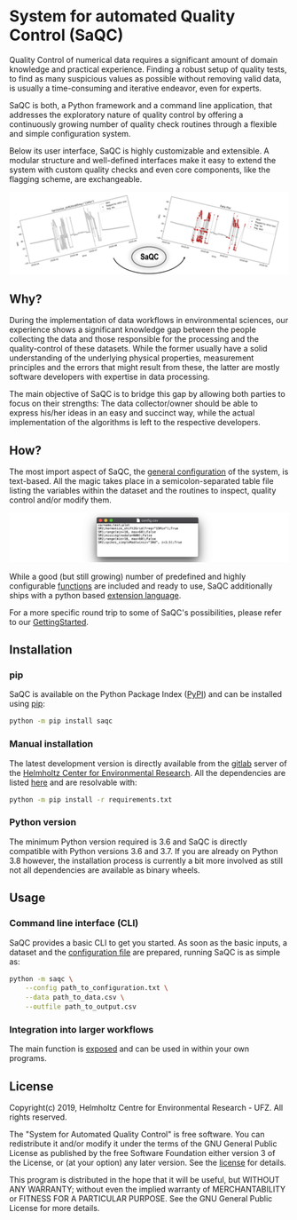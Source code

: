 # System for automated Quality Control (SaQC)

Quality Control of numerical data requires a significant amount of
domain knowledge and practical experience. Finding a robust setup of
quality tests, to find as many suspicious values as possible without
removing valid data, is usually a time-consuming and iterative endeavor,
even for experts.

SaQC is both, a Python framework and a command line application, that
addresses the exploratory nature of quality control by offering a
continuously growing number of quality check routines through a flexible
and simple configuration system. 

Below its user interface, SaQC is highly customizable and extensible.
A modular structure and well-defined interfaces make it easy to extend 
the system with custom quality checks and even core components, like
the flagging scheme, are exchangeable.

![SaQC Workflow](docs/images/readme_image.png "SaQC Workflow") 

## Why?
During the implementation of data workflows in environmental sciences,
our experience shows a significant knowledge gap between the people
collecting the data and those responsible for the processing and the
quality-control of these datasets.
While the former usually have a solid understanding of the underlying
physical properties, measurement principles and the errors that might result
from these, the latter are mostly software developers with expertise in
data processing.

The main objective of SaQC is to bridge this gap by allowing both
parties to focus on their strengths: The data collector/owner should be
able to express his/her ideas in an easy and succinct way, while the actual 
implementation of the algorithms is left to the respective developers.


## How?
The most import aspect of SaQC, the [general configuration](docs/ConfigurationFiles.md)
of the system, is text-based. All the magic takes place in a semicolon-separated
table file listing the variables within the dataset and the routines to inspect,
quality control and/or modify them.

![Example config](docs/images/screenshot_config.png "Example config") 

While a good (but still growing) number of predefined and highly configurable
[functions](docs/FunctionIndex.md) are included and ready to use, SaQC
additionally ships with a python based
[extension language](docs/GenericFunctions.md). 

For a more specific round trip to some of SaQC's possibilities, please refer to
our [GettingStarted](docs/GettingStarted.md).


## Installation

### pip
SaQC is available on the Python Package Index ([PyPI](https://pypi.org/)) and
can be installed using [pip](https://pip.pypa.io/en/stable/):
```sh
python -m pip install saqc
```

### Manual installation
The latest development version is directly available from the
[gitlab](https://git.ufz.de/rdm-software/saqc) server of the
[Helmholtz Center for Environmental Research](https://www.ufz.de/index.php?en=33573). 
All the dependencies are listed [here](saqc/requirements.txt) and are 
resolvable with:

```sh
python -m pip install -r requirements.txt
```
   
### Python version
The minimum Python version required is 3.6 and SaQC is directly compatible with
Python versions 3.6 and 3.7. If you are already on Python 3.8 however, the
installation process is currently a bit more involved as still not all dependencies
are available as binary wheels.

   
## Usage
### Command line interface (CLI)
SaQC provides a basic CLI to get you started. As soon as the basic inputs, 
a dataset and the [configuration file](saqc/docs/ConfigurationFiles.md) are
prepared, running SaQC is as simple as:
```sh
python -m saqc \
    --config path_to_configuration.txt \
    --data path_to_data.csv \
    --outfile path_to_output.csv
```


### Integration into larger workflows
The main function is [exposed](saqc/core/core.py#L79) and can be used in within 
your own programs. 


## License
Copyright(c) 2019, 
Helmholtz Centre for Environmental Research - UFZ. 
All rights reserved.

The "System for Automated Quality Control" is free software. You can 
redistribute it and/or modify it under the terms of the GNU General 
Public License as published by the free Software Foundation either 
version 3 of the License, or (at your option) any later version. See the
[license](license.txt) for details.

This program is distributed in the hope that it will be useful, but 
WITHOUT ANY WARRANTY; without even the implied warranty of 
MERCHANTABILITY or FITNESS FOR A PARTICULAR PURPOSE. 
See the GNU General Public License for more details.
